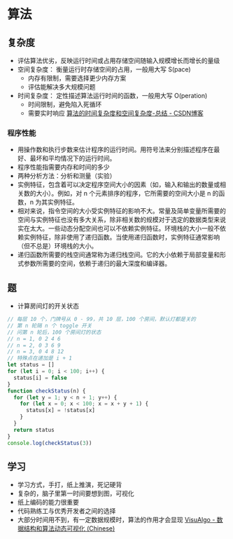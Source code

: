 # 算法
## 复杂度
* 评估算法优劣，反映运行时间或占用存储空间随输入规模增长而增长的量级
* 空间复杂度： 衡量运行时存储空间的占用，一般用大写 S(pace)
    - 内存有限制，需要选择更少内存方案
    - 评估能解决多大规模问题
* 时间复杂度： 定性描述算法运行时间的函数，一般用大写 O(peration)
    - 时间限制，避免陷入死循环
    - 需要实时响应
[算法的时间复杂度和空间复杂度-总结 - CSDN博客](https://blog.csdn.net/zolalad/article/details/11848739)
### 程序性能
* 用操作数和执行步数来估计程序的运行时间。用符号法来分别描述程序在最好、最坏和平均情况下的运行时间。
* 程序性能指需要内存和时间的多少
* 两种分析方法：分析和测量（实验）
* 实例特征，包含着可以决定程序空间大小的因素（如，输入和输出的数量或相关数的大小）。例如，对 n 个元素排序的程序，它所需要的空间大小是 n 的函数，n 为其实例特征。
* 相对来说，指令空间的大小受实例特征的影响不大。常量及简单变量所需要的空间与实例特征也没有多大关系，除非相关数的规模对于选定的数据类型来说实在太大。一些动态分配空间也可以不依赖实例特征。环境栈的大小一般不依赖实例特征，除非使用了递归函数。当使用递归函数时，实例特征通常影响（但不总是）环境栈的大小。
* 递归函数所需要的栈空间通常称为递归栈空间。它的大小依赖于局部变量和形式参数所需要的空间，依赖于递归的最大深度和编译器。


## 题
* 计算房间灯的开关状态
```js
// 每层 10 个，门牌号从 0 - 99，共 10 层，100 个房间，默认灯都是关的
// 第 n 轮隔 n 个 toggle 开关
// 问第 n 轮后，100 个房间灯的状态
// n = 1, 0 2 4 6
// n = 2, 0 3 6 9
// n = 3, 0 4 8 12
// 特殊点在递加是 i + 1
let status = []
for (let i = 0; i < 100; i++) {
  status[i] = false
}
function checkStatus(n) {
  for (let y = 1; y < n + 1; y++) {
    for (let x = 0; x < 100; x = x + y + 1) {
      status[x] = !status[x]
    }
  }
  return status
}
console.log(checkStatus(3))
```

## 学习
* 学习方式，手打，纸上推演，死记硬背
* 复杂的，脑子里第一时间要想到图，可视化
* 纸上编码的能力很重要
* 代码熟练工与优秀开发者之间的选择
* 大部分时间用不到，有一定数据规模时，算法的作用才会显现
[VisuAlgo - 数据结构和算法动态可视化 (Chinese)](https://visualgo.net/zh)
